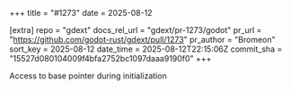+++
title = "#1273"
date = 2025-08-12

[extra]
repo = "gdext"
docs_rel_url = "gdext/pr-1273/godot"
pr_url = "https://github.com/godot-rust/gdext/pull/1273"
pr_author = "Bromeon"
sort_key = 2025-08-12
date_time = 2025-08-12T22:15:06Z
commit_sha = "15527d080104009f4bfa2752bc1097daaa9190f0"
+++

Access to base pointer during initialization
